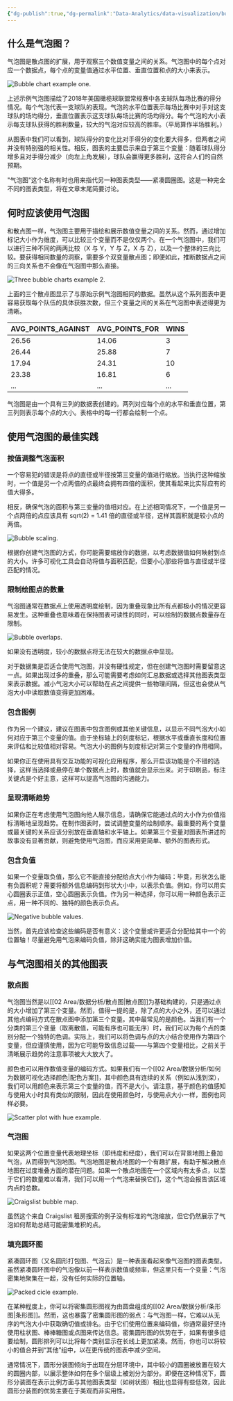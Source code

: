 ```yaml
---
{"dg-publish":true,"dg-permalink":"Data-Analytics/data-visualization/bubble-charts","permalink":"/Data-Analytics/data-visualization/bubble-charts/","metatags":{"description":"Bubble Charts extend scatter plots by allowing point size to indicate the value of a third variable. Learn how to best use this chart type in this article.","og:site_name":"DavonOs","og:title":"气泡图","og:type":"article","og:url":"https://zuji.eu.org/Data-Analytics/data-visualization/bubble-charts","og:image":null,"og:image:width":"200","og:image:alt":"articlecover","og:locale":"zh_cn"},"dgShowInlineTitle":true,"created":"2025-07-23 13:45","updated":"2025-09-09 10:38"}
---
```


## 什么是气泡图？

气泡图是散点图的扩展，用于观察三个数值变量之间的关系。气泡图中的每个点对应一个数据点，每个点的变量值通过水平位置、垂直位置和点的大小来表示。

![Bubble chart example one.](https://wac-cdn.atlassian.com/dam/jcr:25a88362-0a0b-45ec-a4fa-8af723af8df4/bubble-chart-example-1.png?cdnVersion=2857)

上述示例气泡图描绘了2018年美国橄榄球联盟常规赛中各支球队每场比赛的得分情况。每个气泡代表一支球队的表现。气泡的水平位置表示每场比赛中对手对这支球队的场均得分，垂直位置表示这支球队每场比赛的场均得分。每个气泡的大小表示每支球队获得的胜利数量，较大的气泡对应较高的胜率。（平局算作半场胜利。）

从图表中我们可以看到，球队得分的变化比对手得分的变化要大得多，但两者之间并没有特别强的相关性。相反，图表的主要启示来自于第三个变量：随着球队得分增多且对手得分减少（向左上角发展），球队会赢得更多胜利，这符合人们的自然预期。

"气泡图"这个名称有时也用来指代另一种图表类型——紧凑圆圈图。这是一种完全不同的图表类型，将在文章末尾简要讨论。

## 何时应该使用气泡图

和散点图一样，气泡图主要用于描绘和展示数值变量之间的关系。然而，通过增加标记大小作为维度，可以比较三个变量而不是仅仅两个。在一个气泡图中，我们可以进行三种不同的两两比较（X 与 Y，Y 与 Z，X 与 Z），以及一个整体的三向比较。要获得相同数量的洞察，需要多个双变量散点图；即便如此，推断数据点之间的三向关系也不会像在气泡图中那么直接。

![Three bubble charts example 2.](https://wac-cdn.atlassian.com/dam/jcr:cda1450f-4663-4cde-a4dc-ae4854edb806/bubble-chart-example-2.png?cdnVersion=2857)

上面的三个散点图显示了与原始示例气泡图相同的数据。虽然从这个系列图表中更容易获取每个队伍的具体获胜次数，但三个变量之间的关系在气泡图中表述得更为清晰。

| AVG_POINTS_AGAINST | AVG_POINTS_FOR | WINS |
| ------------------ | -------------- | ---- |
| 26.56              | 14.06          | 3    |
| 26.44              | 25.88          | 7    |
| 17.94              | 24.31          | 10   |
| 23.38              | 16.81          | 6    |
| ...                | ...            | ...  |

气泡图是由一个具有三列的数据表创建的。两列对应每个点的水平和垂直位置，第三列则表示每个点的大小。表格中的每一行都会绘制一个点。

## 使用气泡图的最佳实践

### 按值调整气泡面积

一个容易犯的错误是将点的直径或半径按第三变量的值进行缩放。当执行这种缩放时，一个值是另一个点两倍的点最终会拥有四倍的面积，使其看起来比实际应有的值大得多。

相反，确保气泡的面积与第三变量的值相对应。在上述相同情况下，一个值是另一个点两倍的点应该具有 sqrt(2) = 1.41 倍的直径或半径，这样其面积就是较小点的两倍。

![Bubble scaling.](https://wac-cdn.atlassian.com/dam/jcr:ddf17e69-2f7c-4969-bc35-95a844da798d/bubble-scaling.png?cdnVersion=2857)

根据你创建气泡图的方式，你可能需要缩放你的数据，以考虑数据值如何映射到点的大小。许多可视化工具会自动将值与面积匹配，但要小心那些将值与直径或半径匹配的情况。

### 限制绘图点的数量

气泡图通常在数据点上使用透明度绘制，因为重叠现象比所有点都极小的情况更容易发生。这种重叠也意味着在保持图表可读性的同时，可以绘制的数据点数量存在限制。

![Bubble overlaps.](https://wac-cdn.atlassian.com/dam/jcr:181f89f8-eb78-40a2-a1d4-b594df565a55/bubble-overlaps.png?cdnVersion=2857)

如果没有透明度，较小的数据点将无法在较大的数据点中显现。

对于数据集是否适合使用气泡图，并没有硬性规定，但在创建气泡图时需要留意这一点。如果出现过多的重叠，那么可能需要考虑如何汇总数据或选择其他图表类型来表示数据。减小气泡大小可以帮助在点之间提供一些物理间隔，但这也会使从气泡大小中读取数值变得更加困难。

### 包含图例

作为另一个建议，建议在图表中包含图例或其他关键信息，以显示不同气泡大小如何对应于第三个变量的值。由于坐标轴上的刻度标记，根据水平或垂直长度和位置来评估和比较值相对容易。气泡大小的图例与刻度标记对第三个变量的作用相同。

如果你正在使用具有交互功能的可视化应用程序，那么开启该功能是个不错的选择，这样当选择或悬停在单个数据点上时，数值就会显示出来。对于印刷品，标注关键点是个好主意，这样可以提高气泡图的沟通能力。

### 呈现清晰趋势

如果你正在考虑使用气泡图向他人展示信息，请确保它能通过点的大小作为价值指标清晰地呈现趋势。在制作图表时，尝试调整变量的绘制顺序。最重要的两个变量或最关键的关系应该分别放在垂直轴和水平轴上。如果第三个变量对图表所讲述的故事没有显著贡献，则避免使用气泡图，而应采用更简单、额外的图表形式。

### 包含负值

如果一个变量取负值，那么它不能直接分配给点大小作为编码：毕竟，形状怎么能有负面积呢？需要将额外信息编码到形状大小中，以表示负值。例如，你可以用实心圆圈表示正值，空心圆圈表示负值。作为另一种选择，你可以用一种颜色表示正点，用一种不同的、独特的颜色表示负点。

![Negative bubble values.](https://wac-cdn.atlassian.com/dam/jcr:d9f44957-c445-4fba-bc0a-534682cb5364/negative-bubble-values.png?cdnVersion=2857)

当然，首先应该检查这些编码是否有意义：这个变量或许更适合分配给其中一个的位置轴！尽量避免用气泡来编码负值，除非这确实能为图表增加价值。

## 与气泡图相关的其他图表

### 散点图

气泡图当然是以[[02 Area/数据分析/散点图\|散点图]]为基础构建的，只是通过点的大小增加了第三个变量。然而，值得一提的是，除了点的大小之外，还可以通过其他点编码方式在散点图中添加第三个变量。其中最常见的是颜色。当我们有一个分类的第三个变量（取离散值，可能有序也可能无序）时，我们可以为每个点的类别分配一个独特的色调。实际上，我们可以将色调与点的大小结合使用作为第四个变量，但应谨慎使用，因为它可能导致信息过载——与第四个变量相比，之前关于清晰展示趋势的注意事项被大大放大了。

颜色也可以用作数值变量的编码方式。如果我们有一个[[02 Area/数据分析/如何为数据可视化选择颜色\|配色方案]]，其中颜色具有连续的关系（例如从浅到深），我们可以用颜色来表示第三个变量的值，而不是大小。请注意，基于颜色的值感知与使用大小时具有类似的限制，因此在使用颜色时，与使用点大小一样，图例也同样必要。

![Scatter plot with hue example.](https://wac-cdn.atlassian.com/dam/jcr:45d7c4a5-8783-4c32-8345-a732f312b777/scatter-plot-with-hue-example.png?cdnVersion=2857)

### 气泡图

如果这两个位置变量代表地理坐标（即纬度和经度），我们可以在背景地图上叠加气泡，从而得到气泡地图。气泡地图是散点地图的一个有趣扩展，有助于解决散点地图在过度堆叠方面的潜在问题。如果一个散点地图在一个区域内有太多点，以至于它们的数量难以看清，我们可以用一个气泡来替换它们，这个气泡会报告该区域内点的总数。

![Craigslist bubble map.](https://wac-cdn.atlassian.com/dam/jcr:981eff43-0d19-4445-bb49-8d0f83b3efb2/craigslist-bubble-map.png?cdnVersion=2857)

虽然这个来自 Craigslist 租房搜索的例子没有标准的气泡缩放，但它仍然展示了气泡如何帮助总结可能密集堆积的点。

### 填充圆环图

紧凑圆环图（又名圆形打包图、气泡云）是一种表面看起来像气泡图的图表类型。虽然紧凑圆环图中的气泡像以前一样表示数值或频率，但这里只有一个变量：气泡密集地聚集在一起，没有任何实际的位置轴。

![Packed cicle example.](https://wac-cdn.atlassian.com/dam/jcr:5cfd4d21-58c7-4285-b361-d964408de476/packed-circle-example.png?cdnVersion=2857)

在某种程度上，你可以将密集圆形图视为由圆盘组成的[[02 Area/数据分析/条形图\|条形图]]。然而，这也暴露了密集圆形图的弱点：与气泡图一样，它难以从无序的气泡大小中获取确切值或排名。由于它们使用位置来编码值，你通常最好坚持使用柱状图、棒棒糖图或点图来传达信息。密集圆形图的优势在于，如果有很多组要绘制，圆形排列可以比将每个类别显示在长线上更加紧凑。然而，你也可以将较小的值合并到“其他”组中，以在更传统的图表中减少空间。

通常情况下，圆形分装图倾向于出现在分层环境中，其中较小的圆圈被放置在较大的圆圈内部，以展示整体如何在多个层级上被划分为部分。即便在这种情况下，圆形分装图在表示比例方面与其他图表类型（如树状图）相比也显得有些低效，因此圆形分装图的优势主要在于美观而非实用性。

